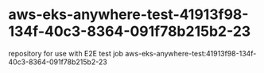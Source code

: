 # aws-eks-anywhere-test-41913f98-134f-40c3-8364-091f78b215b2-23
repository for use with E2E test job aws-eks-anywhere-test:41913f98-134f-40c3-8364-091f78b215b2-23
